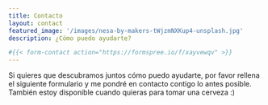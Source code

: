 ```yaml
---
title: Contacto
layout: contact
featured_image: '/images/nesa-by-makers-tWjzmNXKup4-unsplash.jpg'
description: ¿Cómo puedo ayudarte?

#{{< form-contact action="https://formspree.io/f/xayvewqv" >}}
---
```


Si quieres que descubramos juntos cómo puedo ayudarte, por favor rellena el siguiente formulario y me pondré en contacto contigo lo antes posible. También estoy disponible cuando quieras para tomar una cerveza :)
